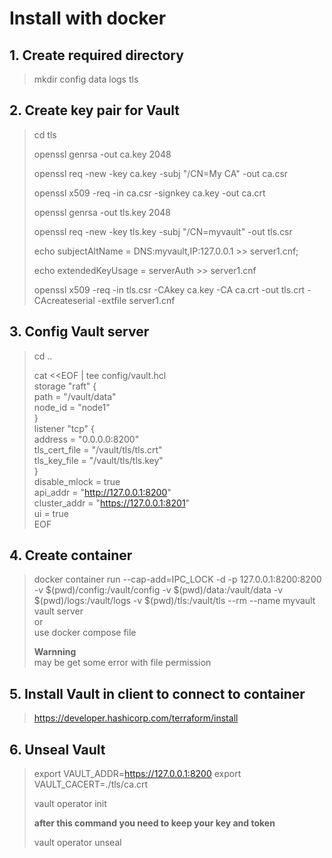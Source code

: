 # Install with docker

## 1. Create required directory
> mkdir config data logs tls

## 2. Create key pair for **Vault**

> cd tls
> 
> openssl genrsa -out ca.key 2048
> 
> openssl req -new -key ca.key -subj "/CN=My CA" -out ca.csr
> 
> openssl x509 -req -in ca.csr -signkey ca.key -out ca.crt
> 
> openssl genrsa -out tls.key 2048
> 
> openssl req -new -key tls.key -subj "/CN=myvault" -out tls.csr
> 
> echo subjectAltName = DNS:myvault,IP:127.0.0.1 >> server1.cnf;
> 
> echo extendedKeyUsage = serverAuth >> server1.cnf
> 
> openssl x509 -req -in tls.csr -CAkey ca.key -CA ca.crt -out tls.crt -CAcreateserial -extfile server1.cnf

## 3. Config **Vault** server 

> cd ..
> 
> cat <<EOF | tee config/vault.hcl <br>
> storage "raft" { <br>
>   path    = "/vault/data" <br>
>   node_id = "node1" <br>
> } <br>
> listener "tcp" { <br>
>  address       = "0.0.0.0:8200" <br>
>  tls_cert_file = "/vault/tls/tls.crt" <br>
>  tls_key_file  = "/vault/tls/tls.key" <br>
> } <br>
> disable_mlock = true <br>
> api_addr = "http://127.0.0.1:8200" <br>
> cluster_addr = "https://127.0.0.1:8201" <br>
> ui = true <br>
> EOF <br>

## 4. Create container

> docker container run --cap-add=IPC_LOCK -d -p 127.0.0.1:8200:8200 -v $(pwd)/config:/vault/config -v $(pwd)/data:/vault/data -v $(pwd)/logs:/vault/logs  -v $(pwd)/tls:/vault/tls --rm --name  myvault vault server <br>
> or  <br>
> use docker compose file <br>
>
> **Warnning** <br>
> may be get some error with file permission

## 5. Install **Vault** in client to connect to container

> <https://developer.hashicorp.com/terraform/install>

## 6. Unseal **Vault**

> export VAULT_ADDR=https://127.0.0.1:8200
> export VAULT_CACERT=./tls/ca.crt
>
> vault operator init
>
> **after this command you need to keep your key and token**
>
> vault operator unseal <key>
> 
